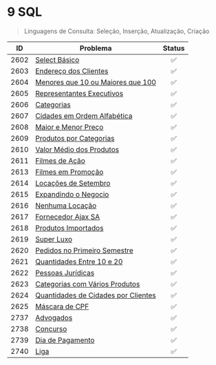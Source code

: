# 9 SQL

>Linguagens de Consulta: Seleção, Inserção, Atualização, Criação

|ID|Problema|Status|
|-|-|:-:|
|2602|[Select Básico](https://github.com/JefersonMelo/01-URI/tree/master/09-SQL/URI-2602)|:white_check_mark:|
|2603|[Endereço dos Clientes](https://github.com/JefersonMelo/01-URI/tree/master/09-SQL/URI-2603)|:white_check_mark:|
|2604|[Menores que 10 ou Maiores que 100](https://github.com/JefersonMelo/01-URI/tree/master/09-SQL/URI-2604)|:white_check_mark:|
|2605|[Representantes Executivos](https://github.com/JefersonMelo/01-URI/tree/master/09-SQL/URI-2605)|:white_check_mark:|
|2606|[Categorias](https://github.com/JefersonMelo/01-URI/tree/master/09-SQL/URI-2606)|:white_check_mark:|
|2607|[Cidades em Ordem Alfabética](https://github.com/JefersonMelo/01-URI/tree/master/09-SQL/URI-2607)|:white_check_mark:|
|2608|[Maior e Menor Preço](https://github.com/JefersonMelo/01-URI/tree/master/09-SQL/URI-2608)|:white_check_mark:|
|2609|[Produtos por Categorias](https://github.com/JefersonMelo/01-URI/tree/master/09-SQL/URI-2609)|:white_check_mark:|
|2610|[Valor Médio dos Produtos](https://github.com/JefersonMelo/01-URI/tree/master/09-SQL/URI-2610)|:white_check_mark:|
|2611|[Filmes de Ação](https://github.com/JefersonMelo/01-URI/tree/master/09-SQL/URI-2611)|:white_check_mark:|
|2613|[Filmes em Promoção](https://github.com/JefersonMelo/01-URI/tree/master/09-SQL/URI-2613)|:white_check_mark:|
|2614|[Locações de Setembro](https://github.com/JefersonMelo/01-URI/tree/master/09-SQL/URI-2614)|:white_check_mark:|
|2615|[Expandindo o Negocio](https://github.com/JefersonMelo/01-URI/tree/master/09-SQL/URI-2615)|:white_check_mark:|
|2616|[Nenhuma Locação](https://github.com/JefersonMelo/01-URI/tree/master/09-SQL/URI-2616)|:white_check_mark:|
|2617|[Fornecedor Ajax SA](https://github.com/JefersonMelo/01-URI/tree/master/09-SQL/URI-2617)|:white_check_mark:|
|2618|[Produtos Importados](https://github.com/JefersonMelo/01-URI/tree/master/09-SQL/URI-2618)|:white_check_mark:|
|2619|[Super Luxo](https://github.com/JefersonMelo/01-URI/tree/master/09-SQL/URI-2619)|:white_check_mark:|
|2620|[Pedidos no Primeiro Semestre](https://github.com/JefersonMelo/01-URI/tree/master/09-SQL/URI-2620)|:white_check_mark:|
|2621|[Quantidades Entre 10 e 20](https://github.com/JefersonMelo/01-URI/tree/master/09-SQL/URI-2621)|:white_check_mark:|
|2622|[Pessoas Jurídicas](https://github.com/JefersonMelo/01-URI/tree/master/09-SQL/URI-2622)|:white_check_mark:|
|2623|[Categorias com Vários Produtos](https://github.com/JefersonMelo/01-URI/tree/master/09-SQL/URI-2623)|:white_check_mark:|
|2624|[Quantidades de Cidades por Clientes](https://github.com/JefersonMelo/01-URI/tree/master/09-SQL/URI-2624)|:white_check_mark:|
|2625|[Máscara de CPF](https://github.com/JefersonMelo/01-URI/tree/master/09-SQL/URI-2625)|:white_check_mark:|
|2737|[Advogados](https://github.com/JefersonMelo/01-URI/tree/master/09-SQL/URI-2737)|:white_check_mark:|
|2738|[Concurso](https://github.com/JefersonMelo/01-URI/tree/master/09-SQL/URI-2738)|:white_check_mark:|
|2739|[Dia de Pagamento](https://github.com/JefersonMelo/01-URI/tree/master/09-SQL/URI-2739)|:white_check_mark:|
|2740|[Liga](https://github.com/JefersonMelo/01-URI/tree/master/09-SQL/URI-2740)|:white_check_mark:|

